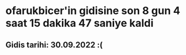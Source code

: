 # ofarukbicer'in gidisine son 8 gun 4 saat 15 dakika 47 saniye kaldi

## Gidis tarihi: 30.09.2022 :(